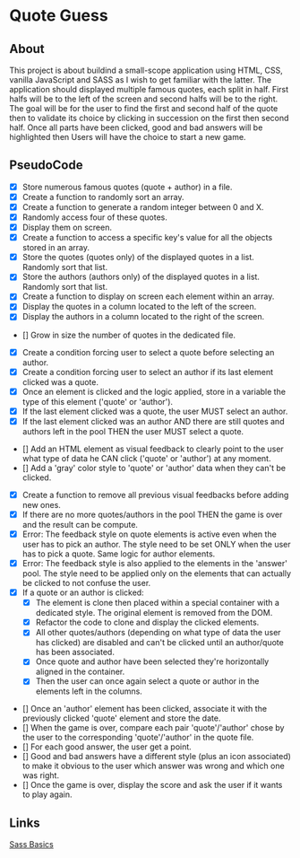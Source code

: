 # Quote Guess

## About

This project is about buildind a small-scope application using HTML, CSS, vanilla JavaScript and SASS as I wish to get familiar with the latter. The application should displayed multiple famous quotes, each split in half. First halfs will be to the left of the screen and second halfs will be to the right. The goal will be for the user to find the first and second half of the quote then to validate its choice by clicking in succession on the first then second half. Once all parts have been clicked, good and bad answers will be highlighted then Users will have the choice to start a new game.

## PseudoCode

- [X] Store numerous famous quotes (quote + author) in a file.
- [X] Create a function to randomly sort an array.
- [X] Create a function to generate a random integer between 0 and X.
- [X] Randomly access four of these quotes.
- [X] Display them on screen.
- [X] Create a function to access a specific key's value for all the objects stored in an array.
- [X] Store the quotes (quotes only) of the displayed quotes in a list. Randomly sort that list.
- [X] Store the authors (authors only) of the displayed quotes in a list. Randomly sort that list.
- [X] Create a function to display on screen each element within an array.
- [X] Display the quotes in a column located to the left of the screen.
- [X] Display the authors in a column located to the right of the screen.

- [] Grow in size the number of quotes in the dedicated file.
- [X] Create a condition forcing user to select a quote before selecting an author.
- [X] Create a condition forcing user to select an author if its last element clicked was a quote.
- [X] Once an element is clicked and the logic applied, store in a variable the type of this element ('quote' or 'author').
- [X] If the last element clicked was a quote, the user MUST select an author.
- [X] If the last element clicked was an author AND there are still quotes and authors left in the pool THEN the user MUST select a quote.
- [] Add an HTML element as visual feedback to clearly point to the user what type of data he CAN click ('quote' or 'author') at any moment.
- [] Add a 'gray' color style to 'quote' or 'author' data when they can't be clicked.
- [X] Create a function to remove all previous visual feedbacks before adding new ones.
- [X] If there are no more quotes/authors in the pool THEN the game is over and the result can be compute.
- [X] Error: The feedback style on quote elements is active even when the user has to pick an author. The style need to be set ONLY when the user has to pick a quote. Same logic for author elements.
- [X] Error: The feedback style is also applied to the elements in the 'answer' pool. The style need to be applied only on the elements that can actually be clicked to not confuse the user.
- [X] If a quote or an author is clicked:
    - [X] The element is clone then placed within a special container with a dedicated style. The original element is removed from the DOM.
    - [X] Refactor the code to clone and display the clicked elements.
    - [X] All other quotes/authors (depending on what type of data the user has clicked) are disabled and can't be clicked until an author/quote has been associated.
    - [X] Once quote and author have been selected they're horizontally aligned in the container.
    - [X] Then the user can once again select a quote or author in the elements left in the columns.
- [] Once an 'author' element has been clicked, associate it with the previously clicked 'quote' element and store the date.
- [] When the game is over, compare each pair 'quote'/'author' chose by the user to the corresponding 'quote'/'author' in the quote file.
- [] For each good answer, the user get a point.
- [] Good and bad answers have a different style (plus an icon associated) to make it obvious to the user which answer was wrong and which one was right.
- [] Once the game is over, display the score and ask the user if it wants to play again.

## Links
[Sass Basics](https://sass-lang.com/guide/)